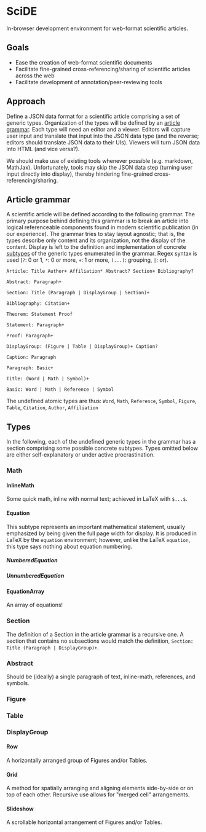 # SciDE

In-browser development environment for web-format scientific articles.

## Goals

* Ease the creation of web-format scientific documents
* Facilitate fine-grained cross-referencing/sharing of scientific articles across the web
* Facilitate development of annotation/peer-reviewing tools

## Approach

Define a JSON data format for a scientific article comprising a set of generic
types.
Organization of the types will be defined by an
[article grammar](https://github.com/bauerca/scide#article-grammar).
Each type will need an editor and a viewer. Editors will capture
user input and translate that input into
the JSON data type (and the reverse; editors should translate JSON data to their UIs).
Viewers will turn JSON data into HTML (and vice versa?).

We should make use of existing tools whenever possible (e.g. markdown, MathJax).
Unfortunately, tools may skip the JSON data step (turning user input directly into
display), thereby hindering fine-grained cross-referencing/sharing.

## Article grammar

A scientific article will be defined according to the following grammar. The primary purpose
behind defining this grammar is to break an article into logical referenceable
components found in modern scientific publication (in our experience). The grammar tries to stay
layout agnostic; that is, the types describe only content and its organization, not the display
of the content.
Display is left to the definition and implementation of concrete
[subtypes](https://github.com/bauerca/scide#types) of the generic
types enumerated in the grammar.
Regex syntax is used (`?`: 0 or 1, `*`: 0 or more, `+`: 1 or more,
`(...)`: grouping, `|`: or).

```
Article: Title Author+ Affiliation* Abstract? Section+ Bibliography?

Abstract: Paragraph+

Section: Title (Paragraph | DisplayGroup | Section)+

Bibliography: Citation+

Theorem: Statement Proof

Statement: Paragraph+

Proof: Paragraph+

DisplayGroup: (Figure | Table | DisplayGroup)+ Caption?

Caption: Paragraph

Paragraph: Basic+

Title: (Word | Math | Symbol)+

Basic: Word | Math | Reference | Symbol
```

The undefined atomic types are thus:
`Word`, `Math`, `Reference`, `Symbol`, `Figure`, `Table`,
`Citation`, `Author`, `Affiliation`

## Types

In the following, each of the undefined generic types in the grammar has a section
comprising some possible concrete subtypes. 
Types omitted below are either self-explanatory or under active procrastination.

### Math

#### InlineMath

Some quick math, inline with normal text; achieved in LaTeX with `$...$`.

#### Equation

This subtype represents an important mathematical
statement, usually emphasized by being given the full page width for display. It is
produced in LaTeX by the `equation` environment; however, unlike the LaTeX
`equation`, this type says nothing about equation numbering.

##### NumberedEquation

##### UnnumberedEquation

#### EquationArray

An array of equations!


### Section

The definition of a Section in the article grammar is a recursive one. A section that
contains no subsections would match the definition, `Section: Title (Paragraph | DisplayGroup)+`.

### Abstract

Should be (ideally) a single paragraph of text, inline-math, references, and symbols.

### Figure

### Table

### DisplayGroup

#### Row

A horizontally arranged group of Figures and/or Tables.

#### Grid

A method for spatially arranging and aligning elements side-by-side or on top of each other. 
Recursive use allows for "merged cell" arrangements.

#### Slideshow

A scrollable horizontal arrangement of Figures and/or Tables.
